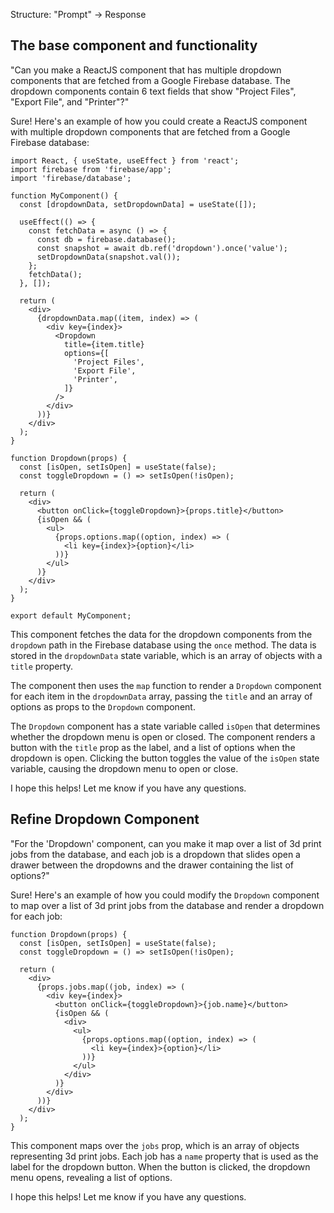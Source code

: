 Structure: "Prompt" -> Response

## The base component and functionality
"Can you make a ReactJS component that has multiple dropdown components that are fetched from a Google Firebase database. The dropdown components contain 6 text fields that show "Project Files", "Export File", and "Printer"?"

Sure! Here's an example of how you could create a ReactJS component with multiple dropdown components that are fetched from a Google Firebase database:
```
import React, { useState, useEffect } from 'react';
import firebase from 'firebase/app';
import 'firebase/database';

function MyComponent() {
  const [dropdownData, setDropdownData] = useState([]);

  useEffect(() => {
    const fetchData = async () => {
      const db = firebase.database();
      const snapshot = await db.ref('dropdown').once('value');
      setDropdownData(snapshot.val());
    };
    fetchData();
  }, []);

  return (
    <div>
      {dropdownData.map((item, index) => (
        <div key={index}>
          <Dropdown
            title={item.title}
            options={[
              'Project Files',
              'Export File',
              'Printer',
            ]}
          />
        </div>
      ))}
    </div>
  );
}

function Dropdown(props) {
  const [isOpen, setIsOpen] = useState(false);
  const toggleDropdown = () => setIsOpen(!isOpen);

  return (
    <div>
      <button onClick={toggleDropdown}>{props.title}</button>
      {isOpen && (
        <ul>
          {props.options.map((option, index) => (
            <li key={index}>{option}</li>
          ))}
        </ul>
      )}
    </div>
  );
}

export default MyComponent;
```

This component fetches the data for the dropdown components from the `dropdown` path in the Firebase database using the `once` method. The data is stored in the `dropdownData` state variable, which is an array of objects with a `title` property.

The component then uses the `map` function to render a `Dropdown` component for each item in the `dropdownData` array, passing the `title` and an array of options as props to the `Dropdown` component.

The `Dropdown` component has a state variable called `isOpen` that determines whether the dropdown menu is open or closed. The component renders a button with the `title` prop as the label, and a list of options when the dropdown is open. Clicking the button toggles the value of the `isOpen` state variable, causing the dropdown menu to open or close.

I hope this helps! Let me know if you have any questions.

## Refine Dropdown Component
"For the 'Dropdown' component, can you make it map over a list of 3d print jobs from the database, and each job is a dropdown that slides open a drawer between the dropdowns and the drawer containing the list of options?"

Sure! Here's an example of how you could modify the `Dropdown` component to map over a list of 3d print jobs from the database and render a dropdown for each job:
```
function Dropdown(props) {
  const [isOpen, setIsOpen] = useState(false);
  const toggleDropdown = () => setIsOpen(!isOpen);

  return (
    <div>
      {props.jobs.map((job, index) => (
        <div key={index}>
          <button onClick={toggleDropdown}>{job.name}</button>
          {isOpen && (
            <div>
              <ul>
                {props.options.map((option, index) => (
                  <li key={index}>{option}</li>
                ))}
              </ul>
            </div>
          )}
        </div>
      ))}
    </div>
  );
}
```

This component maps over the `jobs` prop, which is an array of objects representing 3d print jobs. Each job has a `name` property that is used as the label for the dropdown button. When the button is clicked, the dropdown menu opens, revealing a list of options.

I hope this helps! Let me know if you have any questions.

